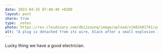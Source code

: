 ```yaml
---
date: 2023-04-25 07:48:40 +0200
layout: post
share: true
type: _notes
photo: https://res.cloudinary.com/dbi2zounq/image/upload/v1682401701/ymwpx5iqh4tz6tu4joi3.jpg
alt: "A plug is detached from its wire, black after a small explosion in the electric circuit."
---
```

Lucky thing we have a good electrician. 
